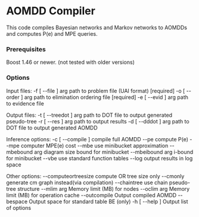 # AOMDD Compiler

This code compiles Bayesian networks and Markov networks to AOMDDs and computes P(e) and MPE queries.

### Prerequisites
Boost 1.46 or newer. (not tested with older versions)

### Options
Input files:
  -f [ --file ] arg     path to problem file (UAI format) [required]
  -o [ --order ] arg    path to elimination ordering file [required]
  -e [ --evid ] arg     path to evidence file

Output files:
  -t [ --treedot ] arg  path to DOT file to output generated pseudo-tree
  -r [ --res ] arg      path to output results
  -d [ --dddot ] arg    path to DOT file to output generated AOMDD

Inference options:
  -c [ --compile ]      compile full AOMDD
  --pe                  compute P(e)
  --mpe                 computer MPE(e) cost
  --mbe                 use minibucket approximation
  --mbebound arg        diagram size bound for minibucket
  --mbeibound arg       i-bound for minibucket
  --vbe                 use standard function tables
  --log                 output results in log space

Other options:
  --computeortreesize   compute OR tree size only
  --cmonly              generate cm graph instead(via compilation)
  --chaintree           use chain pseudo-tree structure
  --mlim arg            Memory limit (MB) for nodes
  --oclim arg           Memory limit (MB) for operation cache
  --outcompile          Output compiled AOMDD
  --bespace             Output space for standard table BE (only)
  -h [ --help ]         Output list of options
